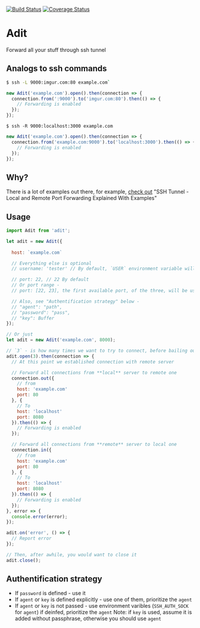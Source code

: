 [![Build Status](https://travis-ci.org/markelog/adit.svg?branch=master)](https://travis-ci.org/markelog/adit)
[![Coverage Status](https://coveralls.io/repos/github/markelog/adit/badge.svg?branch=master&t=CdowK8)](https://coveralls.io/github/SmartCode-Europa/ServiceOrderHub?branch=master)

Adit
========================

Forward all your stuff through ssh tunnel

## Analogs to ssh commands
```sh
$ ssh -L 9000:imgur.com:80 example.com`
```

```js
new Adit('example.com').open().then(connection => {
  connection.from(':9000').to('imgur.com:80').then(() => {
    // Forwarding is enabled
  });
});
```

`$ ssh -R 9000:localhost:3000 example.com`

```js
new Adit('example.com').open().then(connection => {
  connection.from('example.com:9000').to('localhost:3000').then(() => {
    // Forwarding is enabled
  });
});
```

## Why?
There is a lot of examples out there, for example, [check out](http://blog.trackets.com/2014/05/17/ssh-tunnel-local-and-remote-port-forwarding-explained-with-examples.html) "SSH Tunnel - Local and Remote Port Forwarding Explained With Examples"

## Usage

```js
import Adit from 'adit';

let adit = new Adit({
  
  host: `example.com`

  // Everything else is optional
  // username: 'tester' // By default, `USER` environment variable will be used

  // port: 22, // 22 By default
  // Or port range - 
  // port: [22, 23], the first available port, of the three, will be used

  // Also, see "Authentification strategy" below - 
  // "agent": "path",
  // "password": "pass",
  // "key": Buffer
});

// Or just
let adit = new Adit('example.com', 8000);

// `3` - is how many times we want to try to connect, before bailing out */
adit.open(3).then(connection => {
  // At this point we established connection with remote server

  // Forward all connections from **local** server to remote one
  connection.out({
    // from
    host: 'example.com'
    port: 80
  }, {
    // To
    host: 'localhost'
    port: 8080
  }).then(() => {
    // Forwarding is enabled
  });

  // Forward all connections from **remote** server to local one
  connection.in({
    // from
    host: 'example.com'
    port: 80
  }, {
    // To
    host: 'localhost'
    port: 8080
  }).then(() => {
    // Forwarding is enabled
  });
}, error => {
  console.error(error);
});

adit.on('error', () => {
  // Report error
});

// Then, after awhile, you would want to close it
adit.close();
```

## Authentification strategy
* If `password` is defined - use it
* If `agent` or `key` is defined explicitly - use one of them, prioritize the `agent`
* If `agent` or `key` is not passed - use environment varibles (`SSH_AUTH_SOCK` for `agent`) if deinfed, prioritize the `agent`
Note: if `key` is used, assume it is added without passphrase, otherwise you should use `agent`

